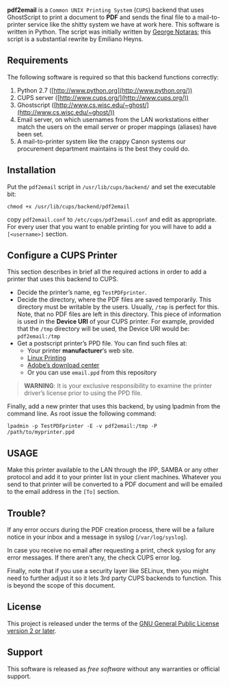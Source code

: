 **pdf2email** is a `Common UNIX Printing System` (`CUPS`) backend that
uses GhostScript to print a document to **PDF** and sends the final file
to a mail-to-printer service like the shitty system we have at work
here. This software is written in Python. The script was initially written by [George Notaras](http://www.g-loaded.eu/2006/12/03/pdf2email-cups-backend/); this script is a substantial rewrite by Emiliano Heyns.

## Requirements

The following software is required so that this backend functions correctly:

1.  Python 2.7 ([http://www.python.org](http://www.python.org/))
2.  CUPS server ([http://www.cups.org/](http://www.cups.org/))
3.  Ghostscript ([http://www.cs.wisc.edu/~ghost/](http://www.cs.wisc.edu/~ghost/))
4.  Email server, on which usernames from the LAN workstations either match the users on the email server or proper mappings (aliases) have been set.
4.  A mail-to-printer system like the crappy Canon systems our procurement department maintains is the best they could do.

## Installation

Put the `pdf2email` script in `/usr/lib/cups/backend/` and set the executable bit:

```
chmod +x /usr/lib/cups/backend/pdf2email
```

copy `pdf2email.conf` to `/etc/cups/pdf2email.conf` and edit as appropriate. For every user that you want to enable printing for you will have to add a `[<username>]` section.

## Configure a CUPS Printer

This section describes in brief all the required actions in order to add a printer that uses this backend to CUPS.

*   Decide the printer’s name, eg `TestPDFprinter`.
*   Decide the directory, where the PDF files are saved temporarily. This directory must be writable by the users. Usually, `/tmp` is perfect for this. Note, that no PDF files are left in this directory. This piece of information is used in the **Device URI** of your CUPS printer. For example, provided that the `/tmp` directory will be used, the Device URI would be: `pdf2email:/tmp`
*   Get a postscript printer’s PPD file. You can find such files at:
    *   Your printer **manufacturer**‘s web site.
    *   [Linux Printing](http://www.linuxprinting.org/show_driver.cgi?driver=Postscript)
    *   [Adobe’s download center](http://www.adobe.com/support/downloads/)
    *   Or you can use `email.ppd` from this repository

> **WARNING**: It is your exclusive responsibility to examine the printer driver’s license prior to using the PPD file.

Finally, add a new printer that uses this backend, by using lpadmin from the command line. As root issue the following command:

```
lpadmin -p TestPDFprinter -E -v pdf2email:/tmp -P /path/to/myprinter.ppd
```

## USAGE

Make this printer available to the LAN through the IPP, SAMBA or any other protocol and add it to your printer list in your client machines. Whatever you send to that printer will be converted to a PDF document and will be emailed to the email address in the `[To]` section.

## Trouble?

If any error occurs during the PDF creation process, there will be a failure notice in your inbox and a message in syslog (`/var/log/syslog`).

In case you receive no email after requesting a print, check syslog for any error messages. If there aren’t any, the check CUPS error log.

Finally, note that if you use a security layer like SELinux, then you might need to further adjust it so it lets 3rd party CUPS backends to function. This is beyond the scope of this document.

<!--
## PDFmarks

If you do not know what pdfmarks are, please do a web search about them. This backend can include PDFmarks in the final PDF document. Do not expect anything spectacular, as this script cannot process the document for bookmarks, links etc. What it can do is to add pre-defined pdfmarks to all PDF documents.

For example, if, for example, you want to fill some of the document properties, save the following in a file:

```
[/Title ()
/Author ()
/Subject (blah blah)
/Keywords (keyword1, keyword2, blah)
/DOCINFO pdfmark
```

By default the `Author` property is filled with the username that requested the print.

Finally, add the path to the pdfmarks file in the configuration file of the backend, as described in the configuration section:

This feature has not been tested thoroughly.

-->

## License

This project is released under the terms of the [GNU General Public License version 2 or later](https://www.gnu.org/licenses/old-licenses/gpl-2.0.html).

## Support

This software is released as _free software_ without any warranties or official support.
